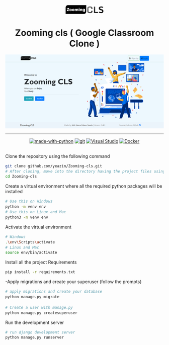 <div align="center">
<img src="readme/logo.png" width="120px">

<h1> Zooming cls ( Google Classroom Clone )</h2>
<img src="readme/home.png">
<hr>





[![made-with-python](https://img.shields.io/badge/Made%20with-Python-1f425f.svg)](https://www.python.org/)
 [![git](https://badgen.net/badge/icon/git?icon=git&label)](https://git-scm.com) [![Visual Studio](https://badgen.net/badge/icon/visualstudio?icon=visualstudio&label)](https://visualstudio.microsoft.com) [![Docker](https://badgen.net/badge/icon/docker?icon=docker&label)](https://https://docker.com/)
 </div>
<br>
Clone the repository using the following command

```bash
git clone github.com/yeazin/Zooming-cls.git
# After cloning, move into the directory having the project files using the change directory command
cd Zooming-cls
```
Create a virtual environment where all the required python packages will be installed

```bash
# Use this on Windows
python -m venv env
# Use this on Linux and Mac
python3 -m venv env
```
Activate the virtual environment

```bash
# Windows
.\env\Scripts\activate
# Linux and Mac
source env/bin/activate
```
Install all the project Requirements
```bash
pip install -r requirements.txt
```
-Apply migrations and create your superuser (follow the prompts)
```bash
# apply migrations and create your database
python manage.py migrate

# Create a user with manage.py
python manage.py createsuperuser
```

Run the development server

```bash
# run django development server
python manage.py runserver
```
